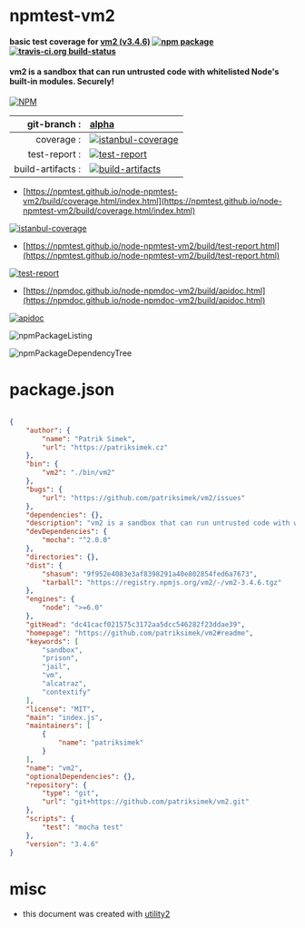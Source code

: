 # npmtest-vm2

#### basic test coverage for  [vm2 (v3.4.6)](https://github.com/patriksimek/vm2#readme)  [![npm package](https://img.shields.io/npm/v/npmtest-vm2.svg?style=flat-square)](https://www.npmjs.org/package/npmtest-vm2) [![travis-ci.org build-status](https://api.travis-ci.org/npmtest/node-npmtest-vm2.svg)](https://travis-ci.org/npmtest/node-npmtest-vm2)

#### vm2 is a sandbox that can run untrusted code with whitelisted Node's built-in modules. Securely!

[![NPM](https://nodei.co/npm/vm2.png?downloads=true&downloadRank=true&stars=true)](https://www.npmjs.com/package/vm2)

| git-branch : | [alpha](https://github.com/npmtest/node-npmtest-vm2/tree/alpha)|
|--:|:--|
| coverage : | [![istanbul-coverage](https://npmtest.github.io/node-npmtest-vm2/build/coverage.badge.svg)](https://npmtest.github.io/node-npmtest-vm2/build/coverage.html/index.html)|
| test-report : | [![test-report](https://npmtest.github.io/node-npmtest-vm2/build/test-report.badge.svg)](https://npmtest.github.io/node-npmtest-vm2/build/test-report.html)|
| build-artifacts : | [![build-artifacts](https://npmtest.github.io/node-npmtest-vm2/glyphicons_144_folder_open.png)](https://github.com/npmtest/node-npmtest-vm2/tree/gh-pages/build)|

- [https://npmtest.github.io/node-npmtest-vm2/build/coverage.html/index.html](https://npmtest.github.io/node-npmtest-vm2/build/coverage.html/index.html)

[![istanbul-coverage](https://npmtest.github.io/node-npmtest-vm2/build/screenCapture.buildCi.browser.%252Ftmp%252Fbuild%252Fcoverage.lib.html.png)](https://npmtest.github.io/node-npmtest-vm2/build/coverage.html/index.html)

- [https://npmtest.github.io/node-npmtest-vm2/build/test-report.html](https://npmtest.github.io/node-npmtest-vm2/build/test-report.html)

[![test-report](https://npmtest.github.io/node-npmtest-vm2/build/screenCapture.buildCi.browser.%252Ftmp%252Fbuild%252Ftest-report.html.png)](https://npmtest.github.io/node-npmtest-vm2/build/test-report.html)

- [https://npmdoc.github.io/node-npmdoc-vm2/build/apidoc.html](https://npmdoc.github.io/node-npmdoc-vm2/build/apidoc.html)

[![apidoc](https://npmdoc.github.io/node-npmdoc-vm2/build/screenCapture.buildCi.browser.%252Ftmp%252Fbuild%252Fapidoc.html.png)](https://npmdoc.github.io/node-npmdoc-vm2/build/apidoc.html)

![npmPackageListing](https://npmtest.github.io/node-npmtest-vm2/build/screenCapture.npmPackageListing.svg)

![npmPackageDependencyTree](https://npmtest.github.io/node-npmtest-vm2/build/screenCapture.npmPackageDependencyTree.svg)



# package.json

```json

{
    "author": {
        "name": "Patrik Simek",
        "url": "https://patriksimek.cz"
    },
    "bin": {
        "vm2": "./bin/vm2"
    },
    "bugs": {
        "url": "https://github.com/patriksimek/vm2/issues"
    },
    "dependencies": {},
    "description": "vm2 is a sandbox that can run untrusted code with whitelisted Node's built-in modules. Securely!",
    "devDependencies": {
        "mocha": "^2.0.0"
    },
    "directories": {},
    "dist": {
        "shasum": "9f952e4083e3af8398291a40e802854fed6a7673",
        "tarball": "https://registry.npmjs.org/vm2/-/vm2-3.4.6.tgz"
    },
    "engines": {
        "node": ">=6.0"
    },
    "gitHead": "dc41cacf021575c3172aa5dcc546282f23ddae39",
    "homepage": "https://github.com/patriksimek/vm2#readme",
    "keywords": [
        "sandbox",
        "prison",
        "jail",
        "vm",
        "alcatraz",
        "contextify"
    ],
    "license": "MIT",
    "main": "index.js",
    "maintainers": [
        {
            "name": "patriksimek"
        }
    ],
    "name": "vm2",
    "optionalDependencies": {},
    "repository": {
        "type": "git",
        "url": "git+https://github.com/patriksimek/vm2.git"
    },
    "scripts": {
        "test": "mocha test"
    },
    "version": "3.4.6"
}
```



# misc
- this document was created with [utility2](https://github.com/kaizhu256/node-utility2)
